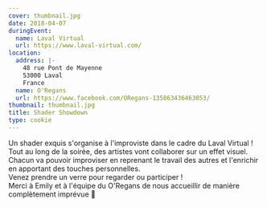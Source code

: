 ```yaml
---
cover: thumbnail.jpg
date: 2018-04-07
duringEvent:
  name: Laval Virtual
  url: https://www.laval-virtual.com/
location:
  address: |-
    48 rue Pont de Mayenne
    53000 Laval
    France
  name: O'Regans
  url: https://www.facebook.com/ORegans-135863436463053/
thumbnail: thumbnail.jpg
title: Shader Showdown
type: cookie
---
```


Un shader exquis s'organise à l'improviste dans le cadre du Laval Virtual !  
Tout au long de la soirée, des artistes vont collaborer sur un effet visuel. Chacun va pouvoir improviser en reprenant le travail des autres et l'enrichir en apportant des touches personnelles.  
Venez prendre un verre pour regarder ou participer !  
Merci à Emily et à l'équipe du O'Regans de nous accueillir de manière complètement imprévue&nbsp;🙂
